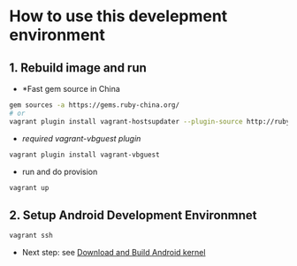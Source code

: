 # How to use this develepment environment

## 1. Rebuild image and run

* *Fast gem source in China

```Bash
gem sources -a https://gems.ruby-china.org/
# or
vagrant plugin install vagrant-hostsupdater --plugin-source http://rubygems.org/
```

* *required vagrant-vbguest plugin*

```Bash
vagrant plugin install vagrant-vbguest
```

* run and do provision

```Bash
vagrant up
```

## 2. Setup Android Development Environmnet

```Bash
vagrant ssh
```

* Next step: see [Download and Build Android kernel](../README.md#Android%20Kernel)